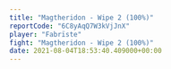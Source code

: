 ```yaml
---
title: "Magtheridon - Wipe 2 (100%)"
reportCode: "6C8yAqQ7W3kVjJnX"
player: "Fabrïste"
fight: "Magtheridon - Wipe 2 (100%)"
date: 2021-08-04T18:53:40.409000+00:00
---
```

